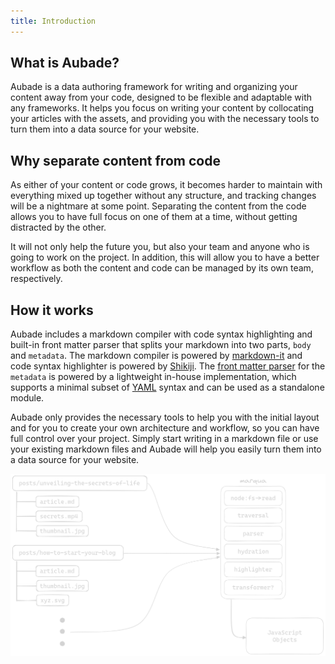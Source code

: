 ```yaml
---
title: Introduction
---
```


## What is Aubade?

Aubade is a data authoring framework for writing and organizing your content away from your code, designed to be flexible and adaptable with any frameworks. It helps you focus on writing your content by collocating your articles with the assets, and providing you with the necessary tools to turn them into a data source for your website.

## Why separate content from code

As either of your content or code grows, it becomes harder to maintain with everything mixed up together without any structure, and tracking changes will be a nightmare at some point. Separating the content from the code allows you to have full focus on one of them at a time, without getting distracted by the other.

<!-- "frameworks are not tools for organising your code, they are tools for organising your mind" - Rich Harris, https://www.youtube.com/watch?v=AdNJ3fydeao&t=412 -->

It will not only help the future you, but also your team and anyone who is going to work on the project. In addition, this will allow you to have a better workflow as both the content and code can be managed by its own team, respectively.

## How it works

Aubade includes a markdown compiler with code syntax highlighting and built-in front matter parser that splits your markdown into two parts, `body` and `metadata`. The markdown compiler is powered by [markdown-it](https://github.com/markdown-it/markdown-it) and code syntax highlighter is powered by [Shikiji](https://github.com/antfu/shikiji). The [front matter parser](/docs/modules#core-parse) for the `metadata` is powered by a lightweight in-house implementation, which supports a minimal subset of [YAML](https://yaml.org/) syntax and can be used as a standalone module.

Aubade only provides the necessary tools to help you with the initial layout and for you to create your own architecture and workflow, so you can have full control over your project. Simply start writing in a markdown file or use your existing markdown files and Aubade will help you easily turn them into a data source for your website.

![aubade architecture](./diagram.png)
